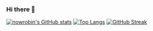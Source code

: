 ### Hi there 👋

<!--
**nowrobin/nowrobin** is a ✨ _special_ ✨ repository because its `README.md` (this file) appears on your GitHub profile.

Here are some ideas to get you started:

- 🔭 I’m currently working on ...
- 🌱 I’m currently learning ...
- 👯 I’m looking to collaborate on ...
- 🤔 I’m looking for help with ...
- 💬 Ask me about ...
- 📫 How to reach me: ...
- 😄 Pronouns: ...
- ⚡ Fun fact: ...
-->


[![nowrobin's GitHub stats](https://github-readme-stats.vercel.app/api?username=nowrobin&show_icons=true&theme=tokyonight)](https://github.com/nowrobin/github-readme-stats)
[![Top Langs](https://github-readme-stats.vercel.app/api/top-langs/?username=nowrobin&layout=compact&text_color=daf7dc&bg_color=151515&hide=css,html,php)](https://github.com/nowrobin/github-readme-stats)
[![GitHub Streak](https://github-readme-streak-stats.herokuapp.com/?user=nowrobin&theme=tokyonight)](https://git.io/streak-stats)
